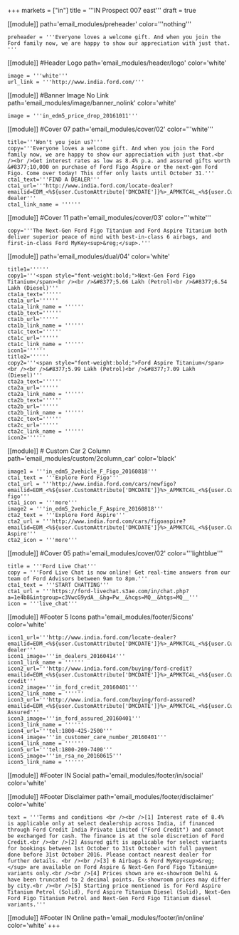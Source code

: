 +++
markets = ["in"]
title = '''IN Prospect 007 east'''
draft = true


[[module]]
path='email_modules/preheader'
color='''nothing'''

	preheader = '''Everyone loves a welcome gift. And when you join the Ford family now, we are happy to show our appreciation with just that. '''

[[module]] #Header Logo
path='email_modules/header/logo'
color='white'

	image = '''white'''
	url_link = '''http://www.india.ford.com/'''

[[module]] #Banner Image No Link
path='email_modules/image/banner_nolink'
color='white'

	image = '''in_edm5_price_drop_20161011'''

[[module]] #Cover 07
path='email_modules/cover/02'
color='''white'''

	title='''Won't you join us?'''
	copy='''Everyone loves a welcome gift. And when you join the Ford family now, we are happy to show our appreciation with just that.<br /><br />Get interest rates as low as 8.4% p.a. and assured gifts worth &#8377;10,000 on purchase of Ford Figo Aspire or the next-gen Ford Figo. Come over today! This offer only lasts until October 31.'''
	cta1_text='''FIND A DEALER'''
	cta1_url='''http://www.india.ford.com/locate-dealer?emailid=EDM_<%${user.CustomAttribute['DMCDATE']}%>_APMKTC4L_<%${user.CustomAttribute['DMCCAMPAIGN']}%>_locate-dealer'''
	cta1_link_name = ''''''

[[module]] #Cover 11
path='email_modules/cover/03'
color='''white'''
	
	copy='''The Next-Gen Ford Figo Titanium and Ford Aspire Titanium both deliver superior peace of mind with best-in-class 6 airbags, and first-in-class Ford MyKey<sup>&reg;</sup>.'''

[[module]]
path='email_modules/dual/04'
color='white'

	title1=''''''
	copy1='''<span style="font-weight:bold;">Next-Gen Ford Figo Titanium</span><br /><br />&#8377;5.66 Lakh (Petrol)<br />&#8377;6.54 Lakh (Diesel)'''
	cta1a_text=''''''
	cta1a_url=''''''
	cta1a_link_name = ''''''
	cta1b_text=''''''
	cta1b_url=''''''
	cta1b_link_name = ''''''
	cta1c_text=''''''
	cta1c_url=''''''
	cta1c_link_name = ''''''
	icon1=''''''
	title2=''''''
	copy2='''<span style="font-weight:bold;">Ford Aspire Titanium</span><br /><br />&#8377;5.99 Lakh (Petrol)<br />&#8377;7.09 Lakh (Diesel)'''
	cta2a_text=''''''
	cta2a_url=''''''
	cta2a_link_name = ''''''
	cta2b_text=''''''
	cta2b_url=''''''
	cta2b_link_name = ''''''
	cta2c_text=''''''
	cta2c_url=''''''
	cta2c_link_name = ''''''
	icon2=''''''

[[module]] # Custom Car 2 Column
path='email_modules/custom/2column_car'
color='black'

	image1 = '''in_edm5_2vehicle_F_Figo_20160818'''
	cta1_text = '''Explore Ford Figo'''
	cta1_url = '''http://www.india.ford.com/cars/newfigo?emailid=EDM_<%${user.CustomAttribute['DMCDATE']}%>_APMKTC4L_<%${user.CustomAttribute['DMCCAMPAIGN']}%>_new-figo'''
	cta1_icon = '''more'''
	image2 = '''in_edm5_2vehicle_F_Aspire_20160818'''
	cta2_text = '''Explore Ford Aspire'''
	cta2_url = '''http://www.india.ford.com/cars/figoaspire?emailid=EDM_<%${user.CustomAttribute['DMCDATE']}%>_APMKTC4L_<%${user.CustomAttribute['DMCCAMPAIGN']}%>_explore-Aspire'''
	cta2_icon = '''more'''

[[module]] #Cover 05
path='email_modules/cover/02'
color='''lightblue'''

	title = '''Ford Live Chat'''
	copy = '''Ford Live Chat is now online! Get real-time answers from our team of Ford Advisors between 9am to 8pm.'''
	cta1_text = '''START CHATTING'''
	cta1_url = '''https://ford-livechat.s3ae.com/in/chat.php?a=1e4b8&intgroup=c3VwcG9ydA__&hg=Pw__&hcgs=MQ__&htgs=MQ__'''
	icon = '''live_chat'''

[[module]] #Footer 5 Icons
path='email_modules/footer/5icons'
color='white'

	icon1_url='''http://www.india.ford.com/locate-dealer?emailid=EDM_<%${user.CustomAttribute['DMCDATE']}%>_APMKTC4L_<%${user.CustomAttribute['DMCCAMPAIGN']}%>_locate-dealer'''
	icon1_image='''in_dealers_20160414'''
	icon1_link_name = ''''''
	icon2_url='''http://www.india.ford.com/buying/ford-credit?emailid=EDM_<%${user.CustomAttribute['DMCDATE']}%>_APMKTC4L_<%${user.CustomAttribute['DMCCAMPAIGN']}%>_ford-credit'''
	icon2_image='''in_ford_credit_20160401'''
	icon2_link_name = ''''''
	icon3_url='''http://www.india.ford.com/buying/ford-assured?emailid=EDM_<%${user.CustomAttribute['DMCDATE']}%>_APMKTC4L_<%${user.CustomAttribute['DMCCAMPAIGN']}%>_Ford-Assured'''
	icon3_image='''in_ford_assured_20160401'''
	icon3_link_name = ''''''
	icon4_url='''tel:1800-425-2500'''
	icon4_image='''in_customer_care_number_20160401'''
	icon4_link_name = ''''''
	icon5_url='''tel:1800-209-7400'''
	icon5_image='''in_rsa_no_20160615'''
	icon5_link_name = ''''''
		
[[module]] #Footer IN Social
path='email_modules/footer/in/social'
color='white'

[[module]] #Footer Disclaimer
path='email_modules/footer/disclaimer'
color='white'

	text = '''Terms and conditions <br /><br />[1] Interest rate of 8.4% is applicable only at select dealership across India, if financed through Ford Credit India Private Limited ("Ford Credit") and cannot be exchanged for cash. The finance is at the sole discretion of Ford Credit.<br /><br />[2] Assured gift is applicable for select variants for bookings between 1st October to 31st October with full payment done before 31st October 2016. Please contact nearest dealer for further details. <br /><br />[3] 6 Airbags & Ford MyKey<sup>&reg;</sup> are available on Ford Aspire & Next-Gen Ford Figo Titanium+ variants only.<br /><br />[4] Prices shown are ex-showroom Delhi & have been truncated to 2 decimal points. Ex-showroom prices may differ by city.<br /><br />[5] Starting price mentioned is for Ford Aspire Titanium Petrol (Solid), Ford Aspire Titanium Diesel (Solid), Next-Gen Ford Figo Titanium Petrol and Next-Gen Ford Figo Titanium diesel variants.'''

[[module]] #Footer IN Online
path='email_modules/footer/in/online'
color='white'
+++